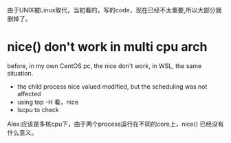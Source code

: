 
由于UNIX被Linux取代，当初看的，写的code，现在已经不太重要,所以大部分就删掉了。

# nice()  don't work in multi cpu arch

before, in my own CentOS pc, the nice don't work, in WSL, the same situation.
* the child process nice valued modified, but the scheduling was not affected
* using top -H 看，nice 
* lscpu to check
   
 Alex:应该是多核cpu下，由于两个process运行在不同的core上，nice() 已经没有什么意义。




